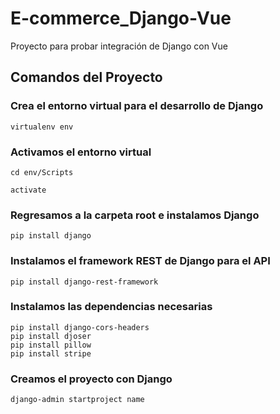 # E-commerce_Django-Vue
Proyecto para probar integración de Django con Vue

## Comandos del Proyecto
### Crea el entorno virtual para el desarrollo de Django
```
virtualenv env
```

### Activamos el entorno virtual
```
cd env/Scripts

activate
```

### Regresamos a la carpeta root e instalamos Django
```
pip install django
```

### Instalamos el framework REST de Django para el API
```
pip install django-rest-framework
```

### Instalamos las dependencias necesarias
```
pip install django-cors-headers
pip install djoser
pip install pillow
pip install stripe
```

### Creamos el proyecto con Django
```
django-admin startproject name
```

